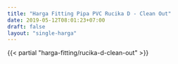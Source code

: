 ```yaml
---
title: "Harga Fitting Pipa PVC Rucika D - Clean Out"
date: 2019-05-12T08:01:23+07:00
draft: false
layout: "single-harga"
---
```


{{< partial "harga-fitting/rucika-d-clean-out" >}}
